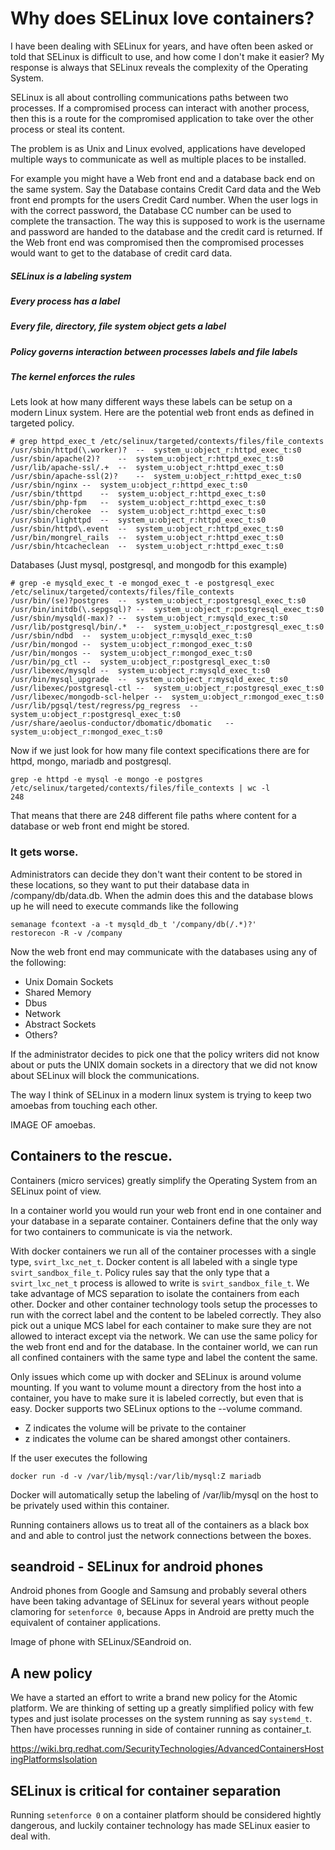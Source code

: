 # Why does SELinux love containers?
I have been dealing with SELinux for years, and have often been asked or told that SELinux is difficult to use, and how come I don't make it easier?  My response is always that SELinux reveals the complexity of the Operating System.  

SELinux is all about controlling communications paths between two processes. If a compromised process can interact with another process, then this is a route for the compromised application to take over the other process or steal its content.

The problem is as Unix and Linux evolved, applications have developed multiple ways to communicate as well as multiple places to be installed. 

For example you might have a Web front end and a database back end on the same system. Say the Database contains Credit Card data and the Web front end prompts for the users Credit Card number.  When the user logs in with the correct password, the Database CC number can be used to complete the 
transaction.  The way this is supposed to work is the username and password
are handed to the database and the credit card is returned. If the Web front end was compromised then the compromised processes would want to get to the database of credit card data.

##### SELinux is a labeling system
##### Every process has a label
##### Every file, directory, file system object gets a label
##### Policy governs interaction between processes labels and file labels
##### The kernel enforces the rules

Lets look at how many different ways these labels can be setup on a modern Linux system.  Here are the potential web front ends as defined in targeted policy.
```
# grep httpd_exec_t /etc/selinux/targeted/contexts/files/file_contexts
/usr/sbin/httpd(\.worker)?	--	system_u:object_r:httpd_exec_t:s0
/usr/sbin/apache(2)?	--	system_u:object_r:httpd_exec_t:s0
/usr/lib/apache-ssl/.+	--	system_u:object_r:httpd_exec_t:s0
/usr/sbin/apache-ssl(2)?	--	system_u:object_r:httpd_exec_t:s0
/usr/sbin/nginx	--	system_u:object_r:httpd_exec_t:s0
/usr/sbin/thttpd	--	system_u:object_r:httpd_exec_t:s0
/usr/sbin/php-fpm	--	system_u:object_r:httpd_exec_t:s0
/usr/sbin/cherokee	--	system_u:object_r:httpd_exec_t:s0
/usr/sbin/lighttpd	--	system_u:object_r:httpd_exec_t:s0
/usr/sbin/httpd\.event	--	system_u:object_r:httpd_exec_t:s0
/usr/bin/mongrel_rails	--	system_u:object_r:httpd_exec_t:s0
/usr/sbin/htcacheclean	--	system_u:object_r:httpd_exec_t:s0
```
Databases (Just mysql, postgresql, and mongodb for this example)
```
# grep -e mysqld_exec_t -e mongod_exec_t -e postgresql_exec /etc/selinux/targeted/contexts/files/file_contexts
/usr/bin/(se)?postgres	--	system_u:object_r:postgresql_exec_t:s0
/usr/bin/initdb(\.sepgsql)?	--	system_u:object_r:postgresql_exec_t:s0
/usr/sbin/mysqld(-max)?	--	system_u:object_r:mysqld_exec_t:s0
/usr/lib/postgresql/bin/.*	--	system_u:object_r:postgresql_exec_t:s0
/usr/sbin/ndbd	--	system_u:object_r:mysqld_exec_t:s0
/usr/bin/mongod	--	system_u:object_r:mongod_exec_t:s0
/usr/bin/mongos	--	system_u:object_r:mongod_exec_t:s0
/usr/bin/pg_ctl	--	system_u:object_r:postgresql_exec_t:s0
/usr/libexec/mysqld	--	system_u:object_r:mysqld_exec_t:s0
/usr/bin/mysql_upgrade	--	system_u:object_r:mysqld_exec_t:s0
/usr/libexec/postgresql-ctl	--	system_u:object_r:postgresql_exec_t:s0
/usr/libexec/mongodb-scl-helper	--	system_u:object_r:mongod_exec_t:s0
/usr/lib/pgsql/test/regress/pg_regress	--	system_u:object_r:postgresql_exec_t:s0
/usr/share/aeolus-conductor/dbomatic/dbomatic	--	system_u:object_r:mongod_exec_t:s0

```
Now if we just look for how many file context specifications there are for httpd, mongo, mariadb and postgresql.

```
grep -e httpd -e mysql -e mongo -e postgres /etc/selinux/targeted/contexts/files/file_contexts | wc -l
248
```
That means that there are 248 different file paths where content for a database or web front end might be stored.  

### It gets worse.
Administrators can decide they don't want their content to be stored in these locations, so they want to put their database data in /company/db/data.db.  When the admin does this and the database blows up he will need to execute commands like the following
```
semanage fcontext -a -t mysqld_db_t '/company/db(/.*)?'
restorecon -R -v /company
```

Now the web front end may communicate with the databases using any of the following:

* Unix Domain Sockets
* Shared Memory
* Dbus
* Network
* Abstract Sockets
* Others?

If the administrator decides to pick one that the policy writers did not know about or puts the UNIX domain sockets in a directory that we did not know about SELinux will block the communications.


The way I think of SELinux in a modern linux system is trying to keep two amoebas from touching each other.

IMAGE OF amoebas.

## Containers to the rescue.

Containers (micro services) greatly simplify the Operating System from an SELinux point of view. 

In a container world you would run your web front end in one container and your database in a separate container.  Containers define that the only way for two containers to communicate is via the network.

With docker containers we run all of the container processes with a single type, `svirt_lxc_net_t`.  Docker content is all labeled with a single type `svirt_sandbox_file_t`.
Policy rules say that the only type that a `svirt_lxc_net_t` process is allowed to write is `svirt_sandbox_file_t`.  We take advantage of MCS separation to isolate the containers from each other.  Docker and other container technology tools setup the processes to run with the correct label and the content to be labeled correctly.  They also pick out a unique MCS label for each container to make sure they are not allowed to interact except via the network.  We can use the same policy for the web front end and for the database.  In the container world, we can run all confined containers with the same type and label the content the same.

Only issues which come up with docker and SELinux is around volume mounting.  If you want to volume mount a directory from the host into a container, you have to make sure it is labeled correctly, but even that is easy.  Docker supports two SELinux options to the --volume command. 

* Z indicates the volume will be private to the container
* z indicates the volume can be shared amongst other containers.

If the user executes the following
```
docker run -d -v /var/lib/mysql:/var/lib/mysql:Z mariadb
```
Docker will automatically setup the labeling of /var/lib/mysql on the host to be privately used within this container.

Running containers allows us to treat all of the containers as a black box and and able to control just the network connections between the boxes.

## seandroid - SELinux for android phones

Android phones from Google and Samsung and probably several others have been taking advantage of SELinux for several years without people clamoring for `setenforce 0`, because Apps in Android are pretty much the equivalent of container applications.

Image of phone with SELinux/SEandroid on.

## A new policy
We have a started an effort to write a brand new policy for the Atomic platform.
We are thinking of setting up a greatly simplified policy with few types and just isolate processes on the system running as say `systemd_t`.  Then have processes running in side of container running as container_t.

https://wiki.brq.redhat.com/SecurityTechnologies/AdvancedContainersHostingPlatformsIsolation

## SELinux is critical for container separation

Running `setenforce 0` on a container platform should be considered hightly dangerous, and luckily container technology has made SELinux easier to deal with.
